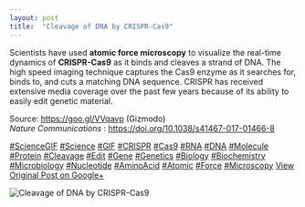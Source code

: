 ```yaml
---
layout: post
title:  "Cleavage of DNA by CRISPR-Cas9"
---
```


Scientists have used **atomic force microscopy** to visualize the real-time dynamics of **CRISPR-Cas9** as it binds and cleaves a strand of DNA. The high speed imaging technique captures the Cas9 enzyme as it searches for, binds to, and cuts a matching DNA sequence. CRISPR has received extensive media coverage over the past few years because of its ability to easily edit genetic material.  
  
Source: <https://goo.gl/VVqavp> (Gizmodo)  
 _Nature Communications_ : <https://doi.org/10.1038/s41467-017-01466-8>  
  
[#ScienceGIF](https://plus.google.com/s/%23ScienceGIF/posts) [#Science](https://plus.google.com/s/%23Science/posts) [#GIF](https://plus.google.com/s/%23GIF/posts) [#CRISPR](https://plus.google.com/s/%23CRISPR/posts) [#Cas9](https://plus.google.com/s/%23Cas9/posts) [#RNA](https://plus.google.com/s/%23RNA/posts) [#DNA](https://plus.google.com/s/%23DNA/posts) [#Molecule](https://plus.google.com/s/%23Molecule/posts) [#Protein](https://plus.google.com/s/%23Protein/posts) [#Cleavage](https://plus.google.com/s/%23Cleavage/posts) [#Edit](https://plus.google.com/s/%23Edit/posts) [#Gene](https://plus.google.com/s/%23Gene/posts) [#Genetics](https://plus.google.com/s/%23Genetics/posts) [#Biology](https://plus.google.com/s/%23Biology/posts) [#Biochemistry](https://plus.google.com/s/%23Biochemistry/posts) [#Microbiology](https://plus.google.com/s/%23Microbiology/posts) [#Nucleotide](https://plus.google.com/s/%23Nucleotide/posts) [#AminoAcid](https://plus.google.com/s/%23AminoAcid/posts) [#Atomic](https://plus.google.com/s/%23Atomic/posts) [#Force](https://plus.google.com/s/%23Force/posts) [#Microscopy](https://plus.google.com/s/%23Microscopy/posts)
[View Original Post on Google+](https://plus.google.com/+ColinSullender/posts/4xEuVtA7ZMG)

![Cleavage of DNA by CRISPR-Cas9](https://i.imgur.com/ABcvc5k.gif)
